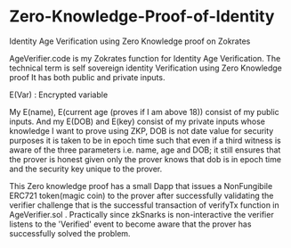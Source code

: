 # Zero-Knowledge-Proof-of-Identity

 Identity Age Verification using Zero Knowledge proof on Zokrates 



AgeVerifier.code is my Zokrates function for Identity Age Verification. The technical term is self sovereign identity Verification using Zero Knowledge proof
It has both public and private inputs. 

E(Var) : Encrypted variable

My E(name), E(current age (proves if I am above 18)) consist of my public inputs. And my E(DOB) and E(key) consist of my private inputs whose knowledge I want to prove using ZKP, DOB is not date value for security purposes it is taken to be in epoch time such that even if a third witness is aware of the three parameters  i.e. name, age and DOB; it still ensures that the prover is honest given only the prover knows that dob is in epoch time and the security key unique to the prover. 

This Zero knowledge proof has a small Dapp that issues a NonFungibile ERC721 token(magic coin) to the prover after successfully validating the verifier challenge that is the successful transaction of verifyTx function in AgeVerifier.sol . Practically since zkSnarks is non-interactive the verifier listens to the 'Verified' event to become aware that the prover has successfully solved the problem.
